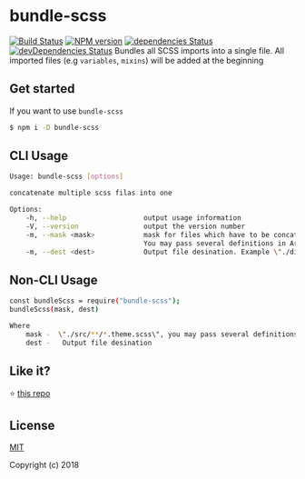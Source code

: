 # bundle-scss

[![Build Status](https://travis-ci.org/vasinkevych/bundle-scss.svg?branch=master)](https://travis-ci.org/vasinkevych/bundle-scss)
[![NPM version](http://img.shields.io/npm/v/bundle-scss.svg)](https://www.npmjs.com/package/bundle-scss)
[![dependencies Status](https://david-dm.org/vasinkevych/bundle-scss.svg)](https://david-dm.org/vasinkevych/bundle-scss)
[![devDependencies Status](https://david-dm.org/vasinkevych/bundle-scss/dev-status.svg)](https://david-dm.org/vasinkevych/bundle-scss?type=dev)
Bundles all SCSS imports into a single file.
All imported files (e.g `variables`, `mixins`) will be added at the beginning

## Get started
If you want to use `bundle-scss`
```sh
$ npm i -D bundle-scss
```
## CLI Usage
```sh
Usage: bundle-scss [options]

concatenate multiple scss filas into one

Options:
    -h, --help                   output usage information
    -V, --version                output the version number
    -m, --mask <mask>            mask for files which have to be concatenate. Example \"./src/**/*.theme.scss\". 
                                 You may pass several definitions in Array  
    -m, --dest <dest>            Output file desination. Example \"./dist/themes.scss\"  
```
## Non-CLI Usage
```sh
const bundleScss = require("bundle-scss");
bundleScss(mask, dest)

Where
    mask -  \"./src/**/*.theme.scss\", you may pass several definitions in Array
    dest -   Output file desination
```
## Like it?

:star: [this repo](https://github.com/vasinkevych/bundle-scss)

## License

[MIT](http://opensource.org/licenses/MIT)

Copyright (c) 2018